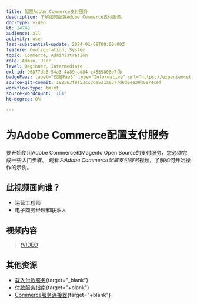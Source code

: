 ```yaml
---
title: 配置Adobe Commerce支付服务
description: 了解如何配置Adobe Commerce支付服务。
doc-type: video
kt: 14748
audience: all
activity: use
last-substantial-update: 2024-01-09T00:00:00Z
feature: Configuration, System
topic: Commerce, Administration
role: Admin, User
level: Beginner, Intermediate
exl-id: 96877db6-54a3-4a89-ad84-c4559806b7fb
badgePaas: label="仅限PaaS" type="Informative" url="https://experienceleague.adobe.com/zh-hans/docs/commerce/user-guides/product-solutions" tooltip="仅适用于云项目(Adobe管理的PaaS基础架构)和内部部署项目上的Adobe Commerce 。"
source-git-commit: 182563f9f53cc2de5a1a0577d6d0ee39d0874cef
workflow-type: tm+mt
source-wordcount: '101'
ht-degree: 0%

---
```


# 为Adobe Commerce配置支付服务

要开始使用Adobe Commerce和Magento Open Source的支付服务，您必须完成一些入门步骤。 观看&#x200B;_为Adobe Commerce配置支付服务_&#x200B;视频，了解如何开始操作的示例。

## 此视频面向谁？

- 运营工程师
- 电子商务经理和联系人

## 视频内容

>[!VIDEO](https://video.tv.adobe.com/v/3425957?learn=on)

## 其他资源

- [载入付款服务](https://experienceleague.adobe.com/docs/commerce-merchant-services/payment-services/get-started/onboard.html?lang=zh-Hans){target="_blank"}
- [付款服务指南](https://experienceleague.adobe.com/docs/commerce-merchant-services/payment-services/guide-overview.html?lang=zh-Hans){target="+blank"}
- [Commerce服务连接器](https://experienceleague.adobe.com/docs/commerce-merchant-services/user-guides/integration-services/saas.html?lang=zh-Hans){target="+blank"}
